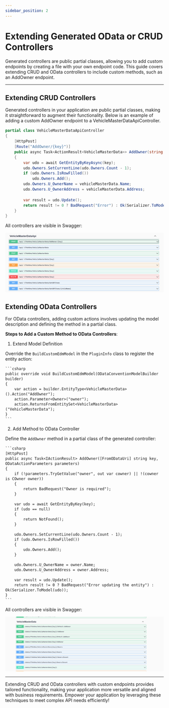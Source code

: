 ```yaml
---
sidebar_position: 2
---
```


# Extending Generated OData or CRUD Controllers

Generated controllers are public partial classes, allowing you to add custom endpoints by creating a file with your own endpoint code. This guide covers extending CRUD and OData controllers to include custom methods, such as an AddOwner endpoint.

---

## Extending CRUD Controllers

Generated controllers in your application are public partial classes, making it straightforward to augment their functionality. Below is an example of adding a custom AddOwner endpoint to a VehicleMasterDataApiController.

```csharp
partial class VehicleMasterDataApiController
{
    [HttpPost]
    [Route("AddOwner/{key}")]
    public async Task<ActionResult<VehicleMasterData>> AddOwner(string key, [FromBody] Owner vehicleMasterData)
    {
        var udo = await GetEntityByKeyAsync(key);
        udo.Owners.SetCurrentLine(udo.Owners.Count - 1);
        if (udo.Owners.IsRowFilled())
            udo.Owners.Add();
        udo.Owners.U_OwnerName = vehicleMasterData.Name;
        udo.Owners.U_OwnerAddress = vehicleMasterData.Address;
        
        var result = udo.Update();
        return result != 0 ? BadRequest("Error") : Ok(Serializer.ToModel(udo));
    }
}
```

All controllers are visible in Swagger:

![alt text](./media/add-owner.png)

## Extending OData Controllers

For OData controllers, adding custom actions involves updating the model description and defining the method in a partial class.

**Steps to Add a Custom Method to OData Controllers**:

1. Extend Model Definition

Override the `BuildCustomEdmModel` in the `PluginInfo` class to register the entity action:

    ```csharp
    public override void BuildCustomEdmModel(ODataConventionModelBuilder builder)
    {
        var action = builder.EntityType<VehicleMasterData>().Action("AddOwner");
        action.Parameter<Owner>("owner");
        action.ReturnsFromEntitySet<VehicleMasterData>("VehicleMasterData");
    }
    ```

2. Add Method to OData Controller

Define the `AddOwner` method in a partial class of the generated controller:

    ```csharp
    [HttpPost]
    public async Task<IActionResult> AddOwner([FromODataUri] string key, ODataActionParameters parameters)
    {
        if (!parameters.TryGetValue("owner", out var cowner) || !(cowner is COwner owner))
        {
            return BadRequest("Owner is required");
        }

        var udo = await GetEntityByKey(key);
        if (udo == null)
        {
            return NotFound();
        }

        udo.Owners.SetCurrentLine(udo.Owners.Count - 1);
        if (udo.Owners.IsRowFilled())
        {
            udo.Owners.Add();
        }

        udo.Owners.U_OwnerName = owner.Name;
        udo.Owners.U_OwnerAddress = owner.Address;

        var result = udo.Update();
        return result != 0 ? BadRequest("Error updating the entity") : Ok(Serializer.ToModel(udo));
    }
    ```

All controllers are visible in Swagger:

![alt text](./media/add-owner-odata.png)

---
Extending CRUD and OData controllers with custom endpoints provides tailored functionality, making your application more versatile and aligned with business requirements. Empower your application by leveraging these techniques to meet complex API needs efficiently!
